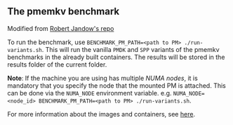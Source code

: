 ## The pmemkv benchmark

Modified from [Robert Jandow's repo](https://github.com/RobertJndw/PMDK-performance-evaluation/tree/main/pmemkv-bench)

To run the benchmark, use `BENCHMARK_PM_PATH=<path to PM> ./run-variants.sh`. 
This will run the vanilla `PMDK` and `SPP` variants of the pmemkv benchmarks in the already built containers.
The results will be stored in the results folder of the current folder.

**Note**: If the machine you are using has multiple *NUMA nodes*, it is mandatory that you specify the node that the mounted PM is attached.
This can be done via the `NUMA_NODE` environment variable.
e.g. `NUMA_NODE=<node_id> BENCHMARK_PM_PATH=<path to PM> ./run-variants.sh`.

For more information about the images and containers, see [here](/utils/docker/README.md).
